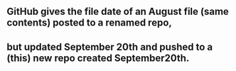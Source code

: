 ## GitHub gives the file date of an August file (same contents) posted to a renamed repo,
## but updated September 20th and pushed to a (this) new repo created September20th.
